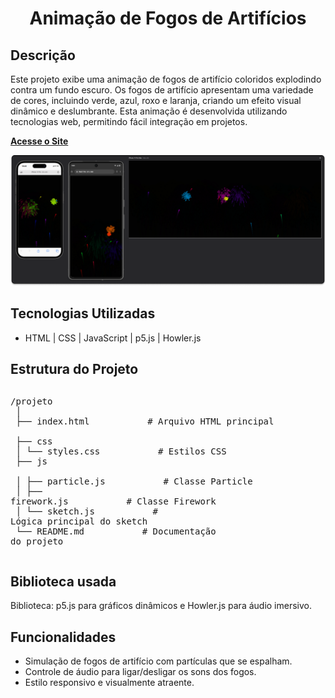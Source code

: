 <h1 align="center"> Animação de Fogos de Artifícios</h1>

## Descrição
Este projeto exibe uma animação de fogos de artifício coloridos explodindo contra um fundo escuro. Os fogos de artifício apresentam uma variedade de cores, incluindo verde, azul, roxo e laranja, criando um efeito visual dinâmico e deslumbrante.
Esta animação é desenvolvida utilizando tecnologias web, permitindo fácil integração em projetos.

[**Acesse o Site**](https://fernandojesuss.github.io/Fogos_Artificios/)

![Cardapio](https://github.com/FernandoJesuss/Fogos_Artificios/blob/main/img/Fogos.png)


## Tecnologias Utilizadas

- HTML | CSS | JavaScript | p5.js | Howler.js

## Estrutura do Projeto

<div style="display: flex; flex-direction: column; font-family: monospace; white-space: pre;">
  
/projeto <br>
│<br>
├── index.html &nbsp; &nbsp; &nbsp; &nbsp; &nbsp;       # Arquivo HTML principal <br>
├── css <br>
│   └── styles.css &nbsp; &nbsp; &nbsp; &nbsp; &nbsp;   # Estilos CSS <br>
├── js <br>
│   ├── particle.js &nbsp; &nbsp; &nbsp; &nbsp; &nbsp;  # Classe Particle <br>
│   ├── firework.js &nbsp; &nbsp; &nbsp; &nbsp; &nbsp;  # Classe Firework <br>
│   └── sketch.js &nbsp; &nbsp; &nbsp; &nbsp; &nbsp;    # Lógica principal do sketch <br>
└── README.md &nbsp; &nbsp; &nbsp; &nbsp; &nbsp;        # Documentação do projeto

</div>

## Biblioteca usada 
Biblioteca: p5.js para gráficos dinâmicos e Howler.js para áudio imersivo.

## Funcionalidades
- Simulação de fogos de artifício com partículas que se espalham.
- Controle de áudio para ligar/desligar os sons dos fogos.
- Estilo responsivo e visualmente atraente.







